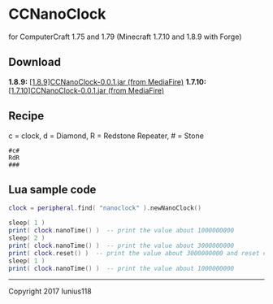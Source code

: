 # CCNanoClock
for ComputerCraft 1.75 and 1.79 (Minecraft 1.7.10 and 1.8.9 with Forge)


## Download
**1.8.9:** [[1.8.9]CCNanoClock-0.0.1.jar (from MediaFire)](http://www.mediafire.com/file/pkijebnn90kczp1/%5B1.8.9%5DCCNanoClock-0.0.1.jar)
**1.7.10:** [[1.7.10]CCNanoClock-0.0.1.jar (from MediaFire)](http://www.mediafire.com/file/7mzvkd789e8armz/%5B1.7.10%5DCCNanoClock-0.0.1.jar)

## Recipe
c = clock, d = Diamond, R = Redstone Repeater, # = Stone
```
#c#
RdR
###
```

## Lua sample code
```Lua
clock = peripheral.find( "nanoclock" ).newNanoClock()

sleep( 1 )
print( clock.nanoTime() )  -- print the value about 1000000000
sleep( 2 )
print( clock.nanoTime() )  -- print the value about 3000000000
print( clock.reset() )  -- print the value about 3000000000 and reset clock
sleep( 1 )
print( clock.nanoTime() )  -- print the value about 1000000000
```

___
Copyright 2017 Iunius118
